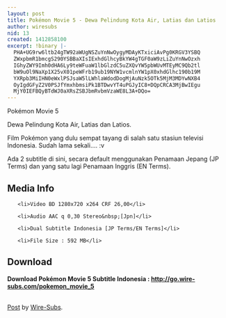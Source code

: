 ```yaml
---
layout: post
title: Pokémon Movie 5 - Dewa Pelindung Kota Air, Latias dan Latios
author: wiresubs
nid: 13
created: 1412858100
excerpt: !binary |-
  PHA+UG9rw6ltb24gTW92aWUgNSZuYnNwOygyMDAyKTxiciAvPg0KRGV3YSBQ
  ZWxpbmR1bmcgS290YSBBaXIsIExhdGlhcyBkYW4gTGF0aW9zLiZuYnNwOzxh
  IGhyZWY9Imh0dHA6Ly9teWFuaW1lbGlzdC5uZXQvYW5pbWUvMTEyMC9Qb2tl
  bW9uOl9NaXp1X25vX01peWFrb19ub19NYW1vcmlnYW1pX0xhdGlhc190b19M
  YXRpb3MiIHN0eWxlPSJsaW5lLWhlaWdodDogMjAuNzk5OTk5MjM3MDYwNXB4
  OyIgdGFyZ2V0PSJfYmxhbmsiPk1BTDwvYT4uPGJyIC8+DQpCRCA3MjBwIEgu
  MjY0IEFBQyBTdWJ0aXRsZSBJbmRvbmVzaWE8L3A+DQo=
---
```

<p class="rtecenter">Pokémon Movie 5<br />
Dewa Pelindung Kota Air, Latias dan Latios.</p>

<p class="rtejustify">Film&nbsp;Pokémon yang dulu sempat tayang di salah satu stasiun televisi Indonesia. Sudah lama sekali.... :v</p>

<p class="rtejustify">Ada 2 subtitle di sini, secara default menggunakan Penamaan Jepang (JP Terms) dan yang satu lagi Penamaan Inggris (EN Terms).</p>

<h2>Media Info</h2>

<ul>
	<li>Video BD 1280x720 x264 CRF 26,00</li>
	<li>Audio AAC q 0,30 Stereo&nbsp;[Jpn]</li>
	<li>Dual Subtitle Indonesia [JP Terms/EN Terms]</li>
	<li>File Size : 592 MB</li>
</ul>

<h2>Download</h2>

<p><strong>Download Pokémon Movie 5 Subtitle&nbsp;Indonesia&nbsp;:&nbsp;<a href="http://go.wire-subs.com/pokemon_movie_5" target="_blank">http://go.wire-subs.com/pokemon_movie_5</a></strong></p>

<div id="fb-root">&nbsp;</div>

<div class="fb-post">
<div class="fb-xfbml-parse-ignore"><a href="https://www.facebook.com/video.php?v=796799233703511">Post</a> by <a href="https://www.facebook.com/WireSubs">Wire-Subs</a>.</div>
</div>
